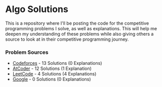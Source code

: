 # Algo Solutions

This is a repository where I'll be posting the code for the competitive programming problems I solve, as well as explanations. This will help me deepen my understanding of these problems while also giving others a source to look at in their competitive programming journey.

### Problem Sources
- [Codeforces](/Codeforces/) - 13 Solutions (0 Explanations)
- [AtCoder](/AtCoder/) - 12 Solutions (1 Explanation)
- [LeetCode](/LeetCode/) - 4 Solutions (4 Explanations)
- [Google](/Google/) - 0 Solutions (0 Explanations)